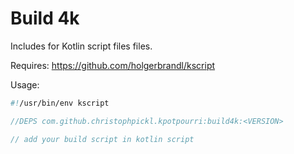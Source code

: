 # Build 4k

Includes for Kotlin script files files.

Requires: https://github.com/holgerbrandl/kscript

Usage:

```kts
#!/usr/bin/env kscript

//DEPS com.github.christophpickl.kpotpourri:build4k:<VERSION>

// add your build script in kotlin script
```
